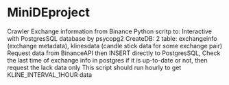 # MiniDEproject
Crawler Exchange information from Binance
Python scritp to:
  Interactive with PostgresSQL database by psycopg2
  CreateDB: 2 table: exchangeinfo (exchange metadata), klinesdata (candle stick data for some exchange pair)
  Request data from BinanceAPI then INSERT directly to PostgresSQL,
  Check the last time of exchange info in postgres if it is up-to-date or not, then request the lack data only
  This script should run hourly to get KLINE_INTERVAL_1HOUR data 
